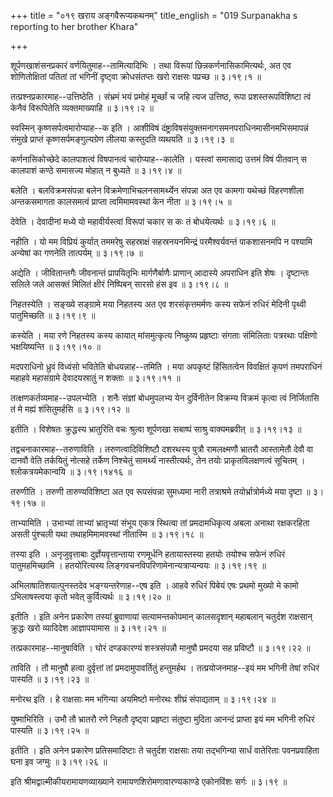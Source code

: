+++
title = "०१९ खराय अङ्गवैरूप्यकथनम्"
title_english = "019 Surpanakha s reporting to her brother Khara"

+++


शूर्पणखाशंसनप्रकारं वर्णयितुमाह--तामित्यादिभिः । तथा विरूपां
छिन्नकर्णनासिकामित्यर्थः, अत एव शोणितोक्षितां पतितां तां भगिनीं दृष्ट्वा
क्रोधसंतप्तः खरो राक्षसः पप्रच्छ  ॥  ३।१९।१  ॥   

  

तत्प्रश्नप्रकारमाह--उत्तिष्ठेति । संभ्रमं भयं प्रमोहं मूर्च्छां च जहि
त्यज उत्तिष्ठ, रूपा प्रशस्तरूपविशिष्टा त्वं केनैवं विरूपितेति
व्यक्तमाख्याहि  ॥  ३।१९।२  ॥   

  

स्वस्मिन् कृष्णसर्पत्वमारोप्याह--क इति । आशीविषं
दंष्ट्राविषसंयुक्तमनागसमनपराधिनमासीनमभिसमापन्नं संमुखे प्राप्तं
कृष्णसर्पमङ्गुल्यग्रेण लीलया कस्तुदति व्यथयति  ॥  ३।१९।३  ॥   

  

कर्णनासिकोच्छेदे कालपाशत्वं विषपानत्वं चारोप्याह--कालेति । यस्त्वां
समासाद्य उत्तमं विषं पीतवान् स कालपाशं कण्ठे समासज्य मोहात् न बुध्यते  ॥ 
३।१९।४  ॥   

  

बलेति । बलविक्रमसंपन्ना बलेन विक्रमेणाभिचलनसामर्थ्येन संपन्ना अत एव
कामगा यथेच्छं विहरणशीला अन्तकसमागता कालसमत्वं प्राप्ता त्वमिमामवस्थां
केन नीता  ॥  ३।१९।५  ॥   

  

देवेति । देवादीनां मध्ये यो महावीर्यस्त्वां विरूपां चकार स कः तं
बोधयेत्यर्थः  ॥  ३।१९।६  ॥   

  

नहीति । यो मम विप्रियं कुर्यात् तममरेषु सहस्राक्षं सहस्रनयनमिन्द्रं
परमैश्वर्यवन्तं पाकशासनमपि न पश्यामि अन्येषां का गणनेति तात्पर्यम्  ॥ 
३।१९।७  ॥   

  

अद्येति । जीवितान्तगैः जीवनान्तं प्रापयितृभिः मार्गणैर्बाणैः प्राणान्
आदास्ये अपराधिन इति शेषः । दृष्टान्तः सलिले जले आसक्तं मिलितं क्षीरं
निष्पिबन् सारसो हंस इव  ॥  ३।१९।८  ॥   

  

निहतस्येति । सङ्ख्ये सङ्ग्रामे मया निहतस्य अत एव शरसंकृत्तमर्मणः कस्य
सफेनं रुधिरं मेदिनी पृथ्वी पातुमिच्छति  ॥  ३।१९।९  ॥   

  

कस्येति । मया रणे निहतस्य कस्य कायात् मांसमुत्कृत्य निष्कुष्य प्रहृष्टाः
संगताः संमिलिताः पत्ररथाः पक्षिणो भक्षयिष्यन्ति  ॥  ३।१९।१०  ॥   

  

मदपराधिनो ध्रुवं विध्वंसो भवितेति बोधयन्नाह--तमिति । मया अपकृष्टं
हिंसितत्वेन विवक्षितं कृपणं तमपराधिनं महाहवे महासंग्रामे देवादयस्रातुं न
शक्ताः  ॥  ३।१९।११  ॥   

  

तत्क्षणकर्तव्यमाह--उपलभ्येति । शनैः संज्ञां बोधमुपलभ्य येन दुर्विनीतेन
विक्रम्य विक्रमं कृत्वा त्वं निर्जितासि तं मे मह्यं शंसितुमर्हसि  ॥ 
३।१९।१२  ॥   

  

इतीति । विशेषतः क्रुद्धस्य भ्रातुरिति वचः श्रुत्वा शूर्पणखा सबाष्पं
साश्रु वाक्यमब्रवीत्  ॥  ३।१९।१३  ॥   

  

तद्वचनाकारमाह--तरुणाविति । तरुणत्वादिविशिष्टौ दशरथस्य पुत्रौ रामलक्ष्मणौ
भ्रातरौ आस्तामेतौ देवौ वा दानवौ वेति तर्कयितुं नोत्सहे तर्केण निश्चेतुं
सामर्थ्यं नास्तीत्यर्थः, तेन तयोः प्राकृतविलक्षणत्वं सूचितम् ।
श्लोकत्रयमेकान्वयि  ॥  ३।१९।१४१६  ॥   

  

तरुणीति । तरुणी तारुण्यविशिष्टा अत एव रूपसंपन्ना सुमध्यमा नारी
तत्राश्रमे तयोर्भ्रात्रोर्मध्ये मया दृष्टा  ॥  ३।१९।१७  ॥   

  

ताभ्यामिति । उभाभ्यां ताभ्यां भ्रातृभ्यां संभूय एकत्र स्थित्वा तां
प्रमदामधिकृत्य अबला अनाथा रक्षकरहिता असती पुंश्चली यथा तथाहमिमामवस्थां
नीतास्मि  ॥  ३।१९।१८  ॥   

  

तस्या इति । अनृजुवृत्ताबाः दुर्ज्ञेयवृत्तान्ताया रणमूर्धनि हतायास्तस्या
हतयोः तयोश्च सफेनं रुधिरं पातुमहमिच्छामि । हतयोरित्यस्य
लिङ्गवचनविपरिणामेनान्यत्राप्यन्वयः  ॥  ३।१९।१९  ॥   

  

अभिलाषातिशयात्पुनस्तदेव भङ्ग्यन्तरेणाह--एष इति । आहवे रुधिरं पिबेयं एषः
प्रथमो मुख्यो मे कामो ऽभिलाषस्त्वया कृतो भवेत् कुर्वित्यर्थः  ॥  ३।१९।२०
 ॥   

  

इतीति । इति अनेन प्रकारेण तस्यां ब्रुवाणायां सत्यामन्तकोपमान् कालसदृशान्
महाबलान् चतुर्दश राक्षसान् क्रुद्धः खरो व्यादिदेश आज्ञापयामास  ॥  ३।१९।२१
 ॥   

  

तत्प्रकारमाह--मानुषाविति । घोरं दण्डकारण्यं शस्त्रसंपन्नौ मानुषौ प्रमदया
सह प्रविष्टौ  ॥  ३।१९।२२  ॥   

  

ताविति । तौ मानुषौ हत्वा दुर्वृत्तां तां प्रमदामुपावर्तितुं हन्तुमर्हथ ।
तत्प्रयोजनमाह--इयं मम भगिनी तेषां रुधिरं पास्यति  ॥  ३।१९।२३  ॥   

  

मनोरथ इति । हे राक्षसाः मम भगिन्या अयमिष्टो मनोरथः शीघ्रं संपाद्यताम्  ॥ 
३।१९।२४  ॥   

  

युष्माभिरिति । उभौ तौ भ्रातरौ रणे निहतौ दृष्ट्वा प्रहृष्टा संतुष्टा
मुदिता आनन्दं प्राप्ता इयं मम भगिनी रुधिरं पास्यति  ॥  ३।१९।२५  ॥   

  

इतीति । इति अनेन प्रकारेण प्रतिसमादिष्टाः ते चतुर्दश राक्षसाः तया
तद्भगिन्या सार्धं वातेरिताः पवनप्रवाहिता घना इव जग्मुः  ॥  ३।१९।२६  ॥   

  

इति श्रीमद्वाल्मीकीयरामायणव्याख्याने रामायणशिरोमणावारण्यकाण्डे एकोनविंशः
सर्गः  ॥  ३।१९  ॥   

  


